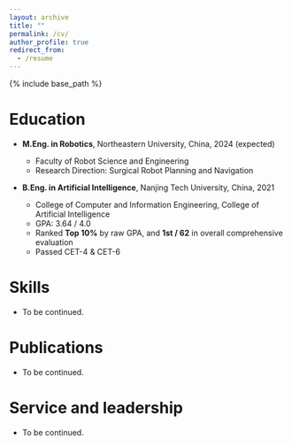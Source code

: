 ```yaml
---
layout: archive
title: ""
permalink: /cv/
author_profile: true
redirect_from:
  - /resume
---
```


{% include base_path %}

Education
======
* **M.Eng. in Robotics**, Northeastern University, China, 2024 (expected)  
  * Faculty of Robot Science and Engineering  
  * Research Direction: Surgical Robot Planning and Navigation

* **B.Eng. in Artificial Intelligence**, Nanjing Tech University, China, 2021  
  * College of Computer and Information Engineering, College of Artificial Intelligence  
  * GPA: 3.64 / 4.0  
  * Ranked **Top 10%** by raw GPA, and **1st / 62** in overall comprehensive evaluation  
  * Passed CET-4 & CET-6  

Skills
======
* To be continued.

Publications
======
* To be continued.
  
  
Service and leadership
======
* To be continued.
